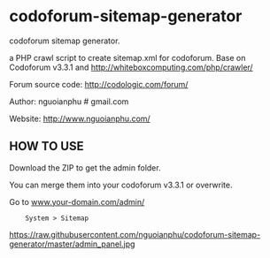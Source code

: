# codoforum-sitemap-generator
codoforum sitemap generator.

a PHP crawl script to create sitemap.xml for codoforum.
Base on Codoforum v3.3.1 and http://whiteboxcomputing.com/php/crawler/

Forum source code: http://codologic.com/forum/

Author: nguoianphu # gmail.com

Website: http://www.nguoianphu.com/

## HOW TO USE

Download the ZIP to get the admin folder.

You can merge them into your codoforum v3.3.1 or overwrite.

Go to www.your-domain.com/admin/

		System > Sitemap 
		
		
https://raw.githubusercontent.com/nguoianphu/codoforum-sitemap-generator/master/admin_panel.jpg